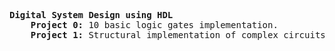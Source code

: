 <pre><b>Digital System Design using HDL</b>
    <b>Project 0:</b> 10 basic logic gates implementation.
    <b>Project 1:</b> Structural implementation of complex circuits.</pre>